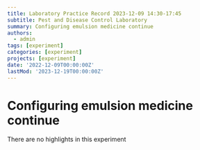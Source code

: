 ```yaml
---
title: Laboratory Practice Record 2023-12-09 14:30-17:45
subtitle: Pest and Disease Control Laboratory
summary: Configuring emulsion medicine continue
authors:
  - admin
tags: [experiment]
categories: [experiment]
projects: [experiment]
date: '2022-12-09T00:00:00Z'
lastMod: '2023-12-19T00:00:00Z'
---
```



# **Configuring emulsion medicine continue**


There are no highlights in this experiment